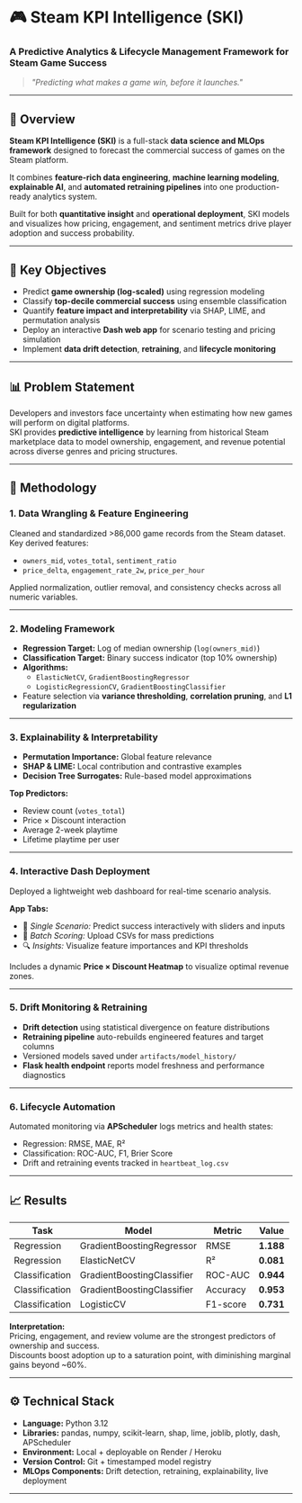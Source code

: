 # 🎮 Steam KPI Intelligence (SKI)
### A Predictive Analytics & Lifecycle Management Framework for Steam Game Success

> *"Predicting what makes a game win, before it launches."*

---

## 🧩 Overview
**Steam KPI Intelligence (SKI)** is a full-stack **data science and MLOps framework** designed to forecast the commercial success of games on the Steam platform.  

It combines **feature-rich data engineering**, **machine learning modeling**, **explainable AI**, and **automated retraining pipelines** into one production-ready analytics system.  

Built for both **quantitative insight** and **operational deployment**, SKI models and visualizes how pricing, engagement, and sentiment metrics drive player adoption and success probability.

---

## 🚀 Key Objectives
- Predict **game ownership (log-scaled)** using regression modeling  
- Classify **top-decile commercial success** using ensemble classification  
- Quantify **feature impact and interpretability** via SHAP, LIME, and permutation analysis  
- Deploy an interactive **Dash web app** for scenario testing and pricing simulation  
- Implement **data drift detection**, **retraining**, and **lifecycle monitoring**

---

## 📊 Problem Statement
Developers and investors face uncertainty when estimating how new games will perform on digital platforms.  
SKI provides **predictive intelligence** by learning from historical Steam marketplace data to model ownership, engagement, and revenue potential across diverse genres and pricing structures.

---

## 🧠 Methodology

### **1. Data Wrangling & Feature Engineering**
Cleaned and standardized >86,000 game records from the Steam dataset.  
Key derived features:
- `owners_mid`, `votes_total`, `sentiment_ratio`
- `price_delta`, `engagement_rate_2w`, `price_per_hour`

Applied normalization, outlier removal, and consistency checks across all numeric variables.

---

### **2. Modeling Framework**
- **Regression Target:** Log of median ownership (`log(owners_mid)`)
- **Classification Target:** Binary success indicator (top 10% ownership)
- **Algorithms:**
  - `ElasticNetCV`, `GradientBoostingRegressor`
  - `LogisticRegressionCV`, `GradientBoostingClassifier`
- Feature selection via **variance thresholding**, **correlation pruning**, and **L1 regularization**

---

### **3. Explainability & Interpretability**
- **Permutation Importance:** Global feature relevance  
- **SHAP & LIME:** Local contribution and contrastive examples  
- **Decision Tree Surrogates:** Rule-based model approximations  

**Top Predictors:**
- Review count (`votes_total`)  
- Price × Discount interaction  
- Average 2-week playtime  
- Lifetime playtime per user  

---

### **4. Interactive Dash Deployment**
Deployed a lightweight web dashboard for real-time scenario analysis.

**App Tabs:**
- 🎯 *Single Scenario:* Predict success interactively with sliders and inputs  
- 📁 *Batch Scoring:* Upload CSVs for mass predictions  
- 🔍 *Insights:* Visualize feature importances and KPI thresholds  

Includes a dynamic **Price × Discount Heatmap** to visualize optimal revenue zones.

---

### **5. Drift Monitoring & Retraining**
- **Drift detection** using statistical divergence on feature distributions  
- **Retraining pipeline** auto-rebuilds engineered features and target columns  
- Versioned models saved under `artifacts/model_history/`  
- **Flask health endpoint** reports model freshness and performance diagnostics  

---

### **6. Lifecycle Automation**
Automated monitoring via **APScheduler** logs metrics and health states:
- Regression: RMSE, MAE, R²  
- Classification: ROC-AUC, F1, Brier Score  
- Drift and retraining events tracked in `heartbeat_log.csv`  

---

## 📈 Results

| Task | Model | Metric | Value |
|------|--------|--------|--------|
| Regression | GradientBoostingRegressor | RMSE | **1.188** |
| Regression | ElasticNetCV | R² | **0.081** |
| Classification | GradientBoostingClassifier | ROC-AUC | **0.944** |
| Classification | GradientBoostingClassifier | Accuracy | **0.953** |
| Classification | LogisticCV | F1-score | **0.731** |

**Interpretation:**  
Pricing, engagement, and review volume are the strongest predictors of ownership and success.  
Discounts boost adoption up to a saturation point, with diminishing marginal gains beyond ~60%.

---

## ⚙️ Technical Stack
- **Language:** Python 3.12  
- **Libraries:** pandas, numpy, scikit-learn, shap, lime, joblib, plotly, dash, APScheduler  
- **Environment:** Local + deployable on Render / Heroku  
- **Version Control:** Git + timestamped model registry  
- **MLOps Components:** Drift detection, retraining, explainability, live deployment

---

